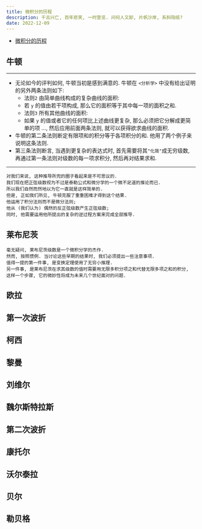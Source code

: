 ```yaml
---
title: 微积分的历程
description: 千古兴亡, 百年悲笑, 一时登览. 问何人又卸, 片帆沙岸, 系斜阳缆?
date: 2022-12-09
---
```


- [微积分的历程](https://book.douban.com/subject/4904723/)

## 牛顿

---

- 无论如今的评判如何, 牛顿当初是感到满意的.
  牛顿在 `<分析学>` 中没有给出证明的另外两条法则如下:
  - 法则`2` 由简单曲线构成的复杂曲线的面积:
  - 若 `y` 的值由若干项构成, 那么它的面积等于其中每一项的面积之和.
  - 法则`3` 所有其他曲线的面积:
  - 如果 `y` 的值或者它的任何项比上述曲线更复杂,
    那么必须把它分解成更简单的项 ...,
    然后应用前面两条法则, 就可以获得欲求曲线的面积.
- 牛顿的第二条法则断定有限项和的积分等于各项积分的和.
  他用了两个例子来说明这条法则.
- 第三条法则断言, 当遇到更复杂的表达式时,
  首先需要将其`"化简"`成无穷级数,
  再通过第一条法则对级数的每一项求积分,
  然后再对结果求和.

---

```
对我们来说, 这种推导所兜的圈子看起来是不可思议的.
我们现在把正弦级数视为不过是泰勒公式和微分学的一个微不足道的推论而已.
所以我们自然而然地以为它一直就是这样简单的.
但是, 正如我们所见, 牛顿克服了重重困难才得到这个结果.
他运用了积分法则而不是微分法则;
他从 (我们认为) 偶然的反正弦级数产生正弦级数;
同时, 他需要运用他所提出的复杂的逆过程方案来完成全部推导.
```

## 莱布尼茨

```
毫无疑问, 莱布尼茨级数是一个微积分学的杰作.
然而, 按照惯例. 当讨论这些早期的结果时, 我们必须提出一些注意事项.
值得一提的第一件事, 是变换定理使用了无穷小推理.
另一件事, 是莱布尼茨在求其级数的值时需要用无限多积分项之和代替无限多项之和的积分,
这样一个步骤, 它的微妙性将成为未来几个世纪面对的问题.
```

## 欧拉

## 第一次波折

## 柯西

## 黎曼

## 刘维尔

## 魏尔斯特拉斯

## 第二次波折

## 康托尔

## 沃尔泰拉

## 贝尔

## 勒贝格
